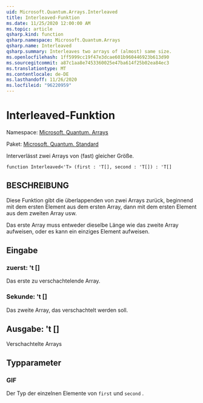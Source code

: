 ```yaml
---
uid: Microsoft.Quantum.Arrays.Interleaved
title: Interleaved-Funktion
ms.date: 11/25/2020 12:00:00 AM
ms.topic: article
qsharp.kind: function
qsharp.namespace: Microsoft.Quantum.Arrays
qsharp.name: Interleaved
qsharp.summary: Interleaves two arrays of (almost) same size.
ms.openlocfilehash: 1ff5999cc19f47e3dcae601b960446923b613d90
ms.sourcegitcommit: a87c1aa8e7453360025e47ba614f25b02ea84ec3
ms.translationtype: MT
ms.contentlocale: de-DE
ms.lasthandoff: 11/26/2020
ms.locfileid: "96220959"
---
```

# <a name="interleaved-function"></a>Interleaved-Funktion

Namespace: [Microsoft. Quantum. Arrays](xref:Microsoft.Quantum.Arrays)

Paket: [Microsoft. Quantum. Standard](https://nuget.org/packages/Microsoft.Quantum.Standard)


Interverlässt zwei Arrays von (fast) gleicher Größe.

```qsharp
function Interleaved<'T> (first : 'T[], second : 'T[]) : 'T[]
```


## <a name="description"></a>BESCHREIBUNG

Diese Funktion gibt die überlappenden von zwei Arrays zurück, beginnend mit dem ersten Element aus dem ersten Array, dann mit dem ersten Element aus dem zweiten Array usw.

Das erste Array muss entweder dieselbe Länge wie das zweite Array aufweisen, oder es kann ein einziges Element aufweisen.

## <a name="input"></a>Eingabe

### <a name="first--t"></a>zuerst: 't []

Das erste zu verschachtelende Array.


### <a name="second--t"></a>Sekunde: 't []

Das zweite Array, das verschachtelt werden soll.



## <a name="output--t"></a>Ausgabe: 't []

Verschachtelte Arrays

## <a name="type-parameters"></a>Typparameter

### <a name="t"></a>GIF

Der Typ der einzelnen Elemente von `first` und `second` .